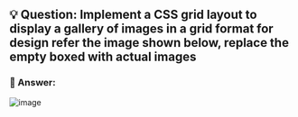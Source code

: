 ## 💡 Question: Implement a CSS grid layout to display a gallery of images in a grid format for design refer the image shown below, replace the empty boxed with actual images

### 🚀 Answer:

![image](https://github.com/vaibhavwxyz/Placement-Program-Assignment/assets/73052214/f56e5dc8-55be-4b0a-9545-4e231d26cd34)
